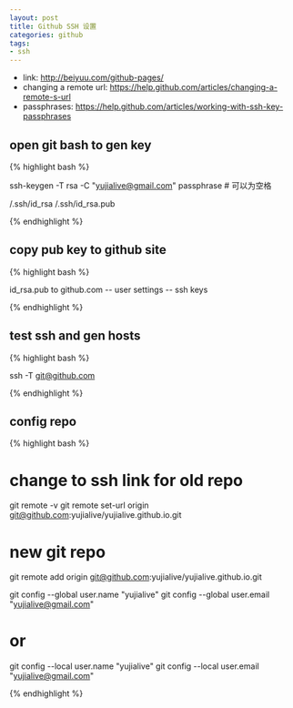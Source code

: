 ```yaml
---
layout: post
title: Github SSH 设置
categories: github
tags: 
- ssh
---
```


- link: <http://beiyuu.com/github-pages/>
- changing a remote url: <https://help.github.com/articles/changing-a-remote-s-url>
- passphrases: <https://help.github.com/articles/working-with-ssh-key-passphrases>

## open git bash to gen key

{% highlight bash %}

ssh-keygen -T rsa -C "yujialive@gmail.com"
passphrase # 可以为空格

<homedir>/.ssh/id_rsa
<homedir>/.ssh/id_rsa.pub

{% endhighlight %}

## copy pub key to github site

{% highlight bash %}

id_rsa.pub to github.com -- user settings -- ssh keys

{% endhighlight %}

## test ssh and gen hosts

{% highlight bash %}

ssh -T git@github.com

{% endhighlight %}

## config repo

{% highlight bash %}

# change to ssh link for old repo
git remote -v
git remote set-url origin git@github.com:yujialive/yujialive.github.io.git

# new git repo
git remote add origin git@github.com:yujialive/yujialive.github.io.git

git config --global user.name "yujialive"
git config --global user.email "yujialive@gmail.com"

# or
git config --local user.name "yujialive"
git config --local user.email "yujialive@gmail.com"

{% endhighlight %}